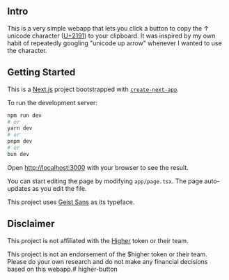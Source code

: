 ## Intro
This is a very simple webapp that lets you click a button to copy the ↑ unicode character ([U+2191](https://www.compart.com/en/unicode/U+2191)) to your clipboard. It was inspired by my own habit of repeatedly googling "unicode up arrow" whenever I wanted to use the character.

## Getting Started
This is a [Next.js](https://nextjs.org/) project bootstrapped with [`create-next-app`](https://github.com/vercel/next.js/tree/canary/packages/create-next-app).

To run the development server:

```bash
npm run dev
# or
yarn dev
# or
pnpm dev
# or
bun dev
```

Open [http://localhost:3000](http://localhost:3000) with your browser to see the result.

You can start editing the page by modifying `app/page.tsx`. The page auto-updates as you edit the file.

This project uses [Geist Sans](https://www.npmjs.com/package/geist?activeTab=readme) as its typeface.

## Disclaimer
This project is not affiliated with the [Higher](https://www.higher.party/) token or their team.

This project is not an endorsement of the $higher token or their team. Please do your own research and do not make any financial decisions based on this webapp.#   h i g h e r - b u t t o n  
 
